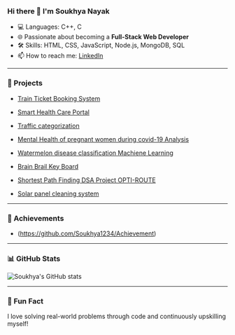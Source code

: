 ### Hi there 👋 I'm Soukhya Nayak


- 💻 Languages: C++, C
- 🌐 Passionate about becoming a **Full-Stack Web Developer**
- 🛠️ Skills: HTML, CSS, JavaScript, Node.js, MongoDB, SQL
- 📫 How to reach me: [LinkedIn](https://www.linkedin.com/in/soukhya-nayak-a56b93280)

---

### 🚀 Projects

-  [Train Ticket Booking System](https://github.com/Soukhya1234/Train)

- [Smart Health Care Portal]( https://github.com/Soukhya1234/Smart-Heathcare-Portal)

-  [Traffic categorization](https://github.com/Soukhya1234/Traffic-categorization-based-on-the-protocols)

-  [Mental Health of pregnant women during covid-19 Analysis](https://github.com/Soukhya1234/Data-Analysis)

-  [Watermelon disease classification Machiene Learning ](https://github.com/Soukhya1234/Wartermelon-disease-Prediction)
  
-  [Brain Brail Key Board](https://github.com/Soukhya1234/Brail-Keyboard)

-  [Shortest Path Finding DSA Project OPTI-ROUTE](https://github.com/Soukhya1234/OPTI-ROUTE)

-  [Solar panel cleaning system](https://github.com/Soukhya1234/Solar-Panel-Cleaning-System)


---


### 🚀 Achievements
- (https://github.com/Soukhya1234/Achievement)
---


### 📊 GitHub Stats

![Soukhya's GitHub stats](https://github-readme-stats.vercel.app/api?username=Soukhya1234&show_icons=true&theme=radical&count_private=true)

---

### 🧩 Fun Fact
I love solving real-world problems through code and continuously upskilling myself!


